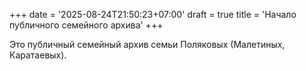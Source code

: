 +++
date = '2025-08-24T21:50:23+07:00'
draft = true
title = 'Начало публичного семейного архива'
+++

Это публичный семейный архив семьи Поляковых (Малетиных, Каратаевых).
